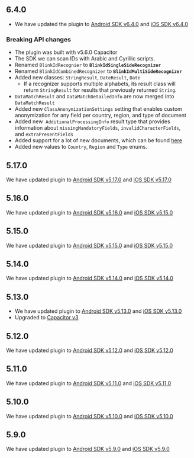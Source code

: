 ## 6.4.0
- We have updated the plugin to [Android SDK v6.4.0](https://github.com/BlinkID/blinkid-android/releases/tag/v6.4.0) and [iOS SDK v6.4.0](https://github.com/BlinkID/blinkid-ios/releases/tag/v6.4.0)

### Breaking API changes

- The plugin was built with v5.6.0 Capacitor
- The SDK we can scan IDs with Arabic and Cyrillic scripts.
- Renamed `BlinkIdRecognier` to **`BlinkIdSingleSideRecognizer`**
- Renamed `BlinkIdCombinedRecognizer` to **`BlinkIdMultiSideRecognizer`**
- Added new classes: `StringResult`, `DateResult`, `Date`
    - If a recognizer supports multiple alphabets, its result class will return `StringResult` for results that previously returned `String`.
- `DataMatchResult` and `DataMatchDetailedInfo` are now merged into `DataMatchResult`
- Added new `ClassAnonymizationSettings` setting that enables custom anonymization for any field per country, region, and type of document
- Added new  `AdditionalProcessingInfo` result type that provides information about `missingMandatoryFields`, `invalidCharacterFields`, and `extraPresentFields`
- Added support for a lot of new documents, which can be found [here](https://github.com/BlinkID/blinkid-android/blob/master/documentation/BlinkIDRecognizer.md)
- Added new values to `Country`, `Region` and `Type` enums.

## 5.17.0

We have updated plugin to [Android SDK v5.17.0](https://github.com/BlinkID/blinkid-android/releases/tag/v5.17.0) and [iOS SDK v5.17.0](https://github.com/BlinkID/blinkid-ios/releases/tag/v5.17.0)

## 5.16.0

We have updated plugin to [Android SDK v5.16.0](https://github.com/BlinkID/blinkid-android/releases/tag/v5.16.0) and [iOS SDK v5.15.0](https://github.com/BlinkID/blinkid-ios/releases/tag/v5.16.0)

## 5.15.0

We have updated plugin to [Android SDK v5.15.0](https://github.com/BlinkID/blinkid-android/releases/tag/v5.15.0) and [iOS SDK v5.15.0](https://github.com/BlinkID/blinkid-ios/releases/tag/v5.15.0)

## 5.14.0

We have updated plugin to [Android SDK v5.14.0](https://github.com/BlinkID/blinkid-android/releases/tag/v5.14.0) and [iOS SDK v5.14.0](https://github.com/BlinkID/blinkid-ios/releases/tag/v5.14.0)

## 5.13.0

- We have updated plugin to [Android SDK v5.13.0](https://github.com/BlinkID/blinkid-android/releases/tag/v5.13.0) and [iOS SDK v5.13.0](https://github.com/BlinkID/blinkid-ios/releases/tag/v5.13.0)
- Upgraded to [Capacitor v3](https://capacitorjs.com/docs/updating/3-0)

## 5.12.0

We have updated plugin to [Android SDK v5.12.0](https://github.com/BlinkID/blinkid-android/releases/tag/v5.12.0) and [iOS SDK v5.12.0](https://github.com/BlinkID/blinkid-ios/releases/tag/v5.12.0)

## 5.11.0

We have updated plugin to [Android SDK v5.11.0](https://github.com/BlinkID/blinkid-android/releases/tag/v5.11.0) and [iOS SDK v5.11.0](https://github.com/BlinkID/blinkid-ios/releases/tag/v5.11.0)

## 5.10.0

We have updated plugin to [Android SDK v5.10.0](https://github.com/BlinkID/blinkid-android/releases/tag/v5.10.0) and [iOS SDK v5.10.0](https://github.com/BlinkID/blinkid-ios/releases/tag/v5.10.0)


## 5.9.0

We have updated plugin to [Android SDK v5.9.0](https://github.com/BlinkID/blinkid-android/releases/tag/v5.9.0) and [iOS SDK v5.9.0](https://github.com/BlinkID/blinkid-ios/releases/tag/v5.9.0)
